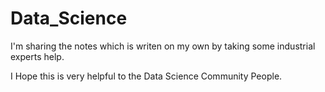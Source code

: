 # Data_Science

I'm sharing the notes which is writen on my own by taking some industrial experts help.

I Hope this is very helpful to the Data Science Community People.
